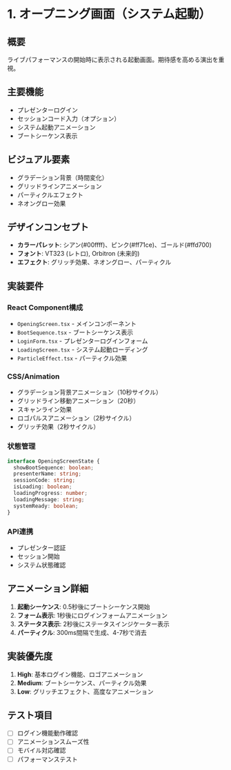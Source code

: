 # 1. オープニング画面（システム起動）

## 概要
ライブパフォーマンスの開始時に表示される起動画面。期待感を高める演出を重視。

## 主要機能
- プレゼンターログイン
- セッションコード入力（オプション）
- システム起動アニメーション
- ブートシーケンス表示

## ビジュアル要素
- グラデーション背景（時間変化）
- グリッドラインアニメーション
- パーティクルエフェクト
- ネオングロー効果

## デザインコンセプト
- **カラーパレット**: シアン(#00ffff)、ピンク(#ff71ce)、ゴールド(#ffd700)
- **フォント**: VT323 (レトロ), Orbitron (未来的)
- **エフェクト**: グリッチ効果、ネオングロー、パーティクル

## 実装要件
### React Component構成
- `OpeningScreen.tsx` - メインコンポーネント
- `BootSequence.tsx` - ブートシーケンス表示
- `LoginForm.tsx` - プレゼンターログインフォーム
- `LoadingScreen.tsx` - システム起動ローディング
- `ParticleEffect.tsx` - パーティクル効果

### CSS/Animation
- グラデーション背景アニメーション（10秒サイクル）
- グリッドライン移動アニメーション（20秒）
- スキャンライン効果
- ロゴパルスアニメーション（2秒サイクル）
- グリッチ効果（2秒サイクル）

### 状態管理
```typescript
interface OpeningScreenState {
  showBootSequence: boolean;
  presenterName: string;
  sessionCode: string;
  isLoading: boolean;
  loadingProgress: number;
  loadingMessage: string;
  systemReady: boolean;
}
```

### API連携
- プレゼンター認証
- セッション開始
- システム状態確認

## アニメーション詳細
1. **起動シーケンス**: 0.5秒後にブートシーケンス開始
2. **フォーム表示**: 1秒後にログインフォームアニメーション
3. **ステータス表示**: 2秒後にステータスインジケーター表示
4. **パーティクル**: 300ms間隔で生成、4-7秒で消去

## 実装優先度
1. **High**: 基本ログイン機能、ロゴアニメーション
2. **Medium**: ブートシーケンス、パーティクル効果
3. **Low**: グリッチエフェクト、高度なアニメーション

## テスト項目
- [ ] ログイン機能動作確認
- [ ] アニメーションスムーズ性
- [ ] モバイル対応確認
- [ ] パフォーマンステスト